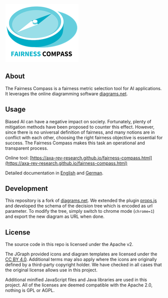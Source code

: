 [![Fairness Compass](fairness_compass_logo_small.png)](https://axa-rev-research.github.io/fairness-compass.html)

About
-----
The Fairness Compass is a fairness metric selection tool for AI applications. It leverages the online diagramming software [diagrams.net](https://app.diagrams.net).

Usage
-----
Biased AI can have a negative impact on society. Fortunately, plenty of mitigation methods have been proposed to counter this effect. However, since there is no universal definition of fairness, and many notions are in conflict with each other, choosing the right fairness objective is essential for success. The Fairness Compass makes this task an operational and transparent process.

Online tool: [https://axa-rev-research.github.io/fairness-compass.html](https://axa-rev-research.github.io/fairness-compass.html)

Detailed documentation in [English](https://axa-rev-research.github.io/static/AXA_FairnessCompass-English.pdf) and [German](https://axa-rev-research.github.io/static/AXA_FairnessCompass-Deutsch.pdf).


Development
-----------
This repository is a fork of [diagrams.net](https://github.com/jgraph/drawio). We extended the plugin [props.js](src/main/webapp/plugins/props.js) and developed the schema of the decision tree which is encoded as url parameter. To modify the tree, simply switch to chrome mode (`chrome=1`) and export the new diagram as URL when done.

License
-------
The source code in this repo is licensed under the Apache v2.

The JGraph provided icons and diagram templates are licensed under the [CC BY 4.0](https://creativecommons.org/licenses/by/4.0/). Additional terms may also apply where the icons are originally defined by a third-party copyright holder. We have checked in all cases that the original license allows use in this project.

Additional minified JavaScript files and Java libraries are used in this project. All of the licenses are deemed compatible with the Apache 2.0, nothing is GPL or AGPL.
